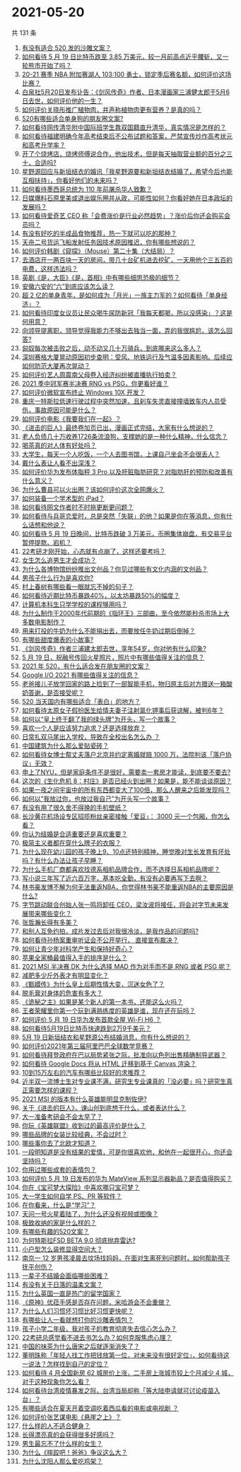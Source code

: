 # 2021-05-20

共 131 条

<!-- BEGIN -->
<!-- 最后更新时间 Thu May 20 2021 14:03:14 GMT+0800 (China Standard Time) -->

1. [有没有适合 520 发的沙雕文案？](https://www.zhihu.com/question/459974994)
2. [如何看待 5 月 19 日比特币跌至 3.85
   万美元，较一月前高点近乎腰斩，又一轮熊市开始了吗？](https://www.zhihu.com/question/460308534)
3. [20-21 赛季 NBA 附加赛湖人 103:100
   勇士，锁定季后赛名额，如何评价这场比赛？](https://www.zhihu.com/question/460424002)
4. [白泉社5月20日发布讣告：《剑风传奇》作者、日本漫画家三浦健太郎于5月6日去世，如何评价他的一生？](https://www.zhihu.com/question/460444593)
5. [如何评价关晓彤推广植物肉，并声称植物肉更有营养？是真的吗？](https://www.zhihu.com/question/460278107)
6. [520有哪些适合单身狗的朋友圈文案?](https://www.zhihu.com/question/395928334)
7. [如何看待网传清华附中国际班学生靠双国籍直升清华，真实情况是怎样的？](https://www.zhihu.com/question/460168268)
8. [如何看待福建明确今年高考结束后不公布试题和答案，严禁宣传炒作高考状元和高考升学率？](https://www.zhihu.com/question/460191650)
9. [开了个烧烤店，烧烤师傅说合作，他出技术，但是每天抽取营业额的百分之三十，合适吗?](https://www.zhihu.com/question/456743652)
10. [星野源回应与新垣结衣的婚讯「我星野源要和新垣结衣结婚了，希望今后也能互相扶持」，你看好他们的未来吗？](https://www.zhihu.com/question/460305511)
11. [如何看待墨西哥总统为 110 年前屠杀华人致歉？](https://www.zhihu.com/question/460080688)
12. [日媒爆料石原里美或退出娱乐圈并从政，可能性如何？你看好她在日本政坛的发展吗？](https://www.zhihu.com/question/460302496)
13. [如何看待爱奇艺 CEO
    称「会费涨价是行业必然趋势」？涨价后你还会购买会员吗？](https://www.zhihu.com/question/460286842)
14. [有没有好吃的半成品食物推荐，热一下就可以吃的那种？](https://www.zhihu.com/question/448200772)
15. [天舟二号货运飞船发射任务因技术原因推迟，你有哪些想说的？](https://www.zhihu.com/question/460401477)
16. [如何评价韩剧《窥探》（Mouse）第二十集（大结局）？](https://www.zhihu.com/question/460208540)
17. [去酒店开一两百块一天的房间，带几十台矿机进去挖矿，一天用他个三五百的电费，这样违法吗？](https://www.zhihu.com/question/460015320)
18. [英剧《是，大臣》《是，首相》中有哪些细思恐极的细节？](https://www.zhihu.com/question/299260527)
19. [安徽六安的“六”到底应该怎么读？](https://www.zhihu.com/question/460251582)
20. [超 2
    亿的单身青年，是如何成为「月光」一族主力军的？如何看待「单身经济」？](https://www.zhihu.com/question/459406857)
21. [如何看待印度女议员让民众喝牛尿防新冠「我每天都喝，所以没感染」？这是何用意？](https://www.zhihu.com/question/460070125)
22. [向领导提离职，领导觉得我能力不够出去独当一面，弄的我很尴尬，该怎么回答?](https://www.zhihu.com/question/452663695)
23. [匈奴每次被击败之后，动不动又几十万骑兵，到底哪来这么多人？](https://www.zhihu.com/question/459734790)
24. [深圳赛格大厦晃动原因初步查明：受风、地铁运行及气温多因素影响。后续应如何防范大厦再次晃动？](https://www.zhihu.com/question/460333803)
25. [如何评价艺人周震南父母卷入经济纠纷被直播执行拍卖？](https://www.zhihu.com/question/460297936)
26. [2021 季中冠军赛半决赛 RNG vs PSG，你更看好谁？](https://www.zhihu.com/question/460268580)
27. [如何评价微软宣布终止 Windows 10X 开发？](https://www.zhihu.com/question/460253008)
28. [重庆一特斯拉低速行驶过程中突然加速，且刹车失灵直接撞墙致车内人员受伤，事故原因可能是什么？](https://www.zhihu.com/question/460318919)
29. [如何评价电影《我要我们在一起》？](https://www.zhihu.com/question/339320960)
30. [《进击的巨人》最终卷加页已出，漫画正式完结，大家有什么想说的？](https://www.zhihu.com/question/460185671)
31. [老人负债几十万收养1726条流浪狗，支撑她的是一种什么精神，什么信念？](https://www.zhihu.com/question/460077629)
32. [喝茶真的对人体有好处吗？](https://www.zhihu.com/question/450322435)
33. [大学生，每天一个人吃饭，一个人去图书馆，上课自己坐会不会很丢人？](https://www.zhihu.com/question/456048288)
34. [戴什么表让人看不出深浅？](https://www.zhihu.com/question/447868724)
35. [如何评价华为发布体脂秤 3 Pro
    以及肝脏脂肪研究？对脂肪肝的预防和改善有什么意义？](https://www.zhihu.com/question/460306616)
36. [为什么曹县可以火出圈？该如何评价这次全网爆火？](https://www.zhihu.com/question/460351832)
37. [如何装备一个学术型的 iPad？](https://www.zhihu.com/question/22578656)
38. [如何看待网文作者时不时拖更断更问题？](https://www.zhihu.com/question/460317299)
39. [如何看待与兵哥恋爱时，总是突然「失联」的他？如果是你在等消息，你有什么话想和他说？](https://www.zhihu.com/question/456674587)
40. [如何看待 5 月 19 日晚间，比特币跌破 3
    万美元，币圈集体崩盘，有交易平台暂停提款、宕机？](https://www.zhihu.com/question/460373052)
41. [22考研才刚开始，心态就有点崩了，这样还要考吗？](https://www.zhihu.com/question/460285218)
42. [女生怎么追男生才会成功？](https://www.zhihu.com/question/266981234)
43. [为什么各博物馆纷纷推出文创品？你见过哪些有文化内涵的文创品？](https://www.zhihu.com/question/460138979)
44. [男孩子什么行为是喜欢你?](https://www.zhihu.com/question/459337094)
45. [村上春树有哪些看一眼就忘不掉的句子？](https://www.zhihu.com/question/373031151)
46. [如何看待近期比特币暴跌40%，以太坊暴跌50%的幅度？](https://www.zhihu.com/question/460358717)
47. [计算机本科生只学学校的课程够用吗？](https://www.zhihu.com/question/338927645)
48. [为什么制作于2000年代前期的《指环王》三部曲，至今依然能秒杀市场上大多数电影制作？](https://www.zhihu.com/question/36509150)
49. [用来打投的牛奶为什么不能捐出去，而要放任牛奶过期后倒掉？](https://www.zhihu.com/question/457869965)
50. [有哪些甜度爆表的小故事?](https://www.zhihu.com/question/375026587)
51. [《剑风传奇》作者三浦建太郎去世，享年54岁，你对他有什么印象?](https://www.zhihu.com/question/460444895)
52. [5 月 19
    日，祝融号传回火星照片，照片中有哪些值得关注的信息？](https://www.zhihu.com/question/460335836)
53. [2021 年 520，有什么适合发在朋友圈的文案？](https://www.zhihu.com/question/459045257)
54. [Google I/O 2021 有哪些值得关注的信息？](https://www.zhihu.com/question/459572700)
55. [老爸接儿子放学回家的路上捡到了一部智能手机，物归原主后对方赠送一箱酸奶答谢，是否接受呢？](https://www.zhihu.com/question/459438665)
56. [520 当天国内有哪些适合「表白」的地方？](https://www.zhihu.com/question/459935634)
57. [如何看待太原女子假扮医生给情夫妻子注射氯化钾事后获谅解，被判6年？](https://www.zhihu.com/question/460225330)
58. [如何以“皇上终于翻了我的绿头牌”为开头，写一个故事？](https://www.zhihu.com/question/444251691)
59. [喜欢一个人是应该努力追求？还是选择放弃？](https://www.zhihu.com/question/459664603)
60. [日常扎双马尾出入学校，导致在全校出名怎么办 ？](https://www.zhihu.com/question/296691549)
61. [中国建筑为什么那么爱贴瓷砖？](https://www.zhihu.com/question/21423128)
62. [如何看待女博士帮丈夫落户北京并约定离婚就赔 1000
    万，法院判该「落户协议」无效？](https://www.zhihu.com/question/460283594)
63. [申上了NYU，但是家庭条件不是很好，需要卖一套房才能读，到底要不要去?](https://www.zhihu.com/question/366070430)
64. [这次的《生化危机
    8：村庄》是否已经火到出圈？如果是，能不能谈谈原因？](https://www.zhihu.com/question/458953377)
65. [如果一夜之间宇宙中的所有东西都变大了100倍，那么人醒来之后能发现吗？](https://www.zhihu.com/question/287131013)
66. [如何以“我放过你，也放过我自己”为开头写一个故事？](https://www.zhihu.com/question/450418421)
67. [有没有用了很久舍不得换的手机壁纸？](https://www.zhihu.com/question/305114445)
68. [长沙黄花机场设专区招揽粉丝亲密接触「爱豆」： 3000
    元一个包厢，你怎么看？](https://www.zhihu.com/question/459232379)
69. [你认为结婚是合适重要还是喜欢重要？](https://www.zhihu.com/question/454492946)
70. [极简主义者都在穿什么牌子的衣服？](https://www.zhihu.com/question/439287256)
71. [为什么现在幼儿园的孩子晚上9、10点还特别精神，睡觉晚对生长发育有坏处吗？有什么办法让孩子早睡？](https://www.zhihu.com/question/459339958)
72. [为什么手机厂商都喜欢找德系相机品牌合作，而不选择日系相机品牌呢？](https://www.zhihu.com/question/459953910)
73. [写小说三年写了近六百万字，基本吃全勤，有没有必要再写下去啊？](https://www.zhihu.com/question/436659113)
74. [林书豪发博不解为何无法重返NBA，你觉得林书豪不能重返NBA的主要原因是什么?](https://www.zhihu.com/question/460240591)
75. [字节跳动联合创始人张一鸣将卸任
    CEO，梁汝波将接任，将会对字节未来发展带来哪些变化？](https://www.zhihu.com/question/460433898)
76. [张哲瀚长得有多美？](https://www.zhihu.com/question/459064765)
77. [和别人互免约拍，成片发过去后对我很冷淡，是我作品的问题吗?](https://www.zhihu.com/question/454019532)
78. [如何看待孙杨案重审听证会不公开举行， 直接宣布裁决？](https://www.zhihu.com/question/460075107)
79. [如何让青少年对科学产生和保持好奇心？](https://www.zhihu.com/question/459949897)
80. [苹果全家桶最值得入手的排序是什么？](https://www.zhihu.com/question/453146906)
81. [2021 MSI 半决赛 DK 为什么选择 MAD 作为对手而不是 RNG 或者 PSG
    呢？](https://www.zhihu.com/question/460223247)
82. [减肥多少斤外表才有明显变化？](https://www.zhihu.com/question/370480474)
83. [《甄嬛传》为什么皇上后期性情大变，沉迷女色了？](https://www.zhihu.com/question/459465312)
84. [脱毛膏对身体的危害有多大？](https://www.zhihu.com/question/21700375)
85. [《诡秘之主》如果是某个新人的第一本书，还能这么火吗？](https://www.zhihu.com/question/431797049)
86. [王者荣耀里你第一个玩到满熟练度的英雄是谁，现在还在玩吗？](https://www.zhihu.com/question/459741677)
87. [如何评价 5 月 19 日华为发布首款全屋 Wi-Fi H6 ？](https://www.zhihu.com/question/460306867)
88. [如何看待5月19日比特币快速跌到2万9千美元？](https://www.zhihu.com/question/460304119)
89. [5月 19 日新垣结衣和星野源公布结婚消息，你有什么想说的？](https://www.zhihu.com/question/460300576)
90. [如何评价2021年第三届阿里巴巴全球数学竞赛？](https://www.zhihu.com/question/459652793)
91. [如何看待拜登政府在巴以局势紧张之际，批准向以色列出售精确制导武器？](https://www.zhihu.com/question/460005223)
92. [如何看待 Google Docs 将从 HTML 迁移到基于 Canvas
    渲染？](https://www.zhihu.com/question/459251463)
93. [10到15万左右的汽车有哪些比较好的求推荐？](https://www.zhihu.com/question/265777506)
94. [近半双一流博士生对专业课不满，研究生专业课真的「没必要」吗？研究生真正需要怎样的课程？](https://www.zhihu.com/question/460069147)
95. [2021 MSI 的版本有什么英雄能明显克制佐伊?](https://www.zhihu.com/question/460053887)
96. [关于《进击的巨人》，谏山创到底想干什么，或者表达什么？](https://www.zhihu.com/question/453504802)
97. [大一准备考研会不会太早了？](https://www.zhihu.com/question/307998976)
98. [你玩《英雄联盟》收到过的最高评价是什么？](https://www.zhihu.com/question/423618604)
99. [哪些品牌的女装比较经典，不会过时？](https://www.zhihu.com/question/26497762)
100. [哪些事你去了北欧才知道？](https://www.zhihu.com/question/313042878)
101. [一段明知道是没有结果的爱情，可是你很喜欢他，和他在一起很开心，你还会坚持吗？](https://www.zhihu.com/question/455741920)
102. [你用过哪些成套的表情包？](https://www.zhihu.com/question/309075180)
103. [如何评价 5 月 19 日发布的华为 MateView
     系列显示器新品？是否值得购买？](https://www.zhihu.com/question/460301000)
104. [你在《宝可梦大探险》中喜欢哪只宝可梦？](https://www.zhihu.com/question/459179528)
105. [大一学生如何自学 PS、PR 等软件？](https://www.zhihu.com/question/350255171)
106. [在你看来，什么是“学习”？](https://www.zhihu.com/question/20190827)
107. [天问一号火星着陆了，为什么还没有视频或图像？](https://www.zhihu.com/question/459713285)
108. [极致收纳的家是什么样的？](https://www.zhihu.com/question/331434969)
109. [有哪些有趣的520文案？](https://www.zhihu.com/question/395903926)
110. [为何特斯拉FSD BETA 9.0 彻底抛弃雷达?](https://www.zhihu.com/question/455439504)
111. [小户型怎么装修显得空间大？](https://www.zhihu.com/question/451689301)
112. [南京一 12
     岁男孩凌晨去坟场找妈妈，在面对生离死别问题时，如何帮助孩子抚平创伤？](https://www.zhihu.com/question/460220425)
113. [一辈子不结婚会面临哪些困难？](https://www.zhihu.com/question/424799240)
114. [有没有关于日落的温柔文案？](https://www.zhihu.com/question/439010021)
115. [为什么英国一直是热门的留学国家？](https://www.zhihu.com/question/458885134)
116. [《原神》优菈手感是否存在问题，米哈游会不会重做？](https://www.zhihu.com/question/460163647)
117. [为什么人们习惯坏习惯比好习惯更快呢？](https://www.zhihu.com/question/457338579)
118. [有哪些让人一看就想打你的沙雕表情包？](https://www.zhihu.com/question/457477905)
119. [孩子小学二年级，我对孩子的教育彻底失去信心怎么办？](https://www.zhihu.com/question/431447269)
120. [22考研总感觉看不进去书怎么办？如何克服焦虑心理？](https://www.zhihu.com/question/460099479)
121. [中国的抹茶为什么唐宋之后就逐渐消失了？](https://www.zhihu.com/question/22132630)
122. [董明珠称「年轻人找工作把钱放第一位，对未来没有很好定位」，如何看待这一说法？怎样找到自己的定位？](https://www.zhihu.com/question/460116131)
123. [如何看待 4 月全国新房 62 城房价上涨，二手房上涨城市较上个月减少 4
     城，对于这种现象你怎么看？](https://www.zhihu.com/question/459959827)
124. [如何看待台湾疫情暴发之际，台湾当局却称「等大陆申请就可讨论疫苗入台」？](https://www.zhihu.com/question/460171280)
125. [有哪些适合在夏天开着空调吃着西瓜看的电影或电视剧 ？](https://www.zhihu.com/question/459399449)
126. [如何评价张艺谋电影《悬崖之上》？](https://www.zhihu.com/question/451738975)
127. [什么样的人不适合健身？](https://www.zhihu.com/question/459306994)
128. [长得漂亮真的会获得很多好感吗？](https://www.zhihu.com/question/447895641)
129. [男生最忘不了什么样的女生？](https://www.zhihu.com/question/320387789)
130. [为什么《摔跤吧！爸爸》争议这么大？](https://www.zhihu.com/question/59143980)
131. [为什么沈阳人那么爱吃鸡架？](https://www.zhihu.com/question/21313944)

<!-- END -->
